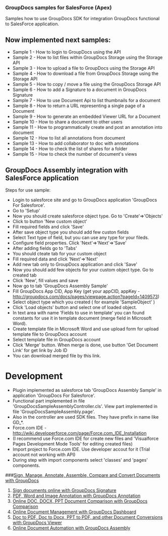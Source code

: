 ### GroupDocs samples for SalesForce (Apex)

Samples how to use GroupDocs SDK for integration GroupDocs functional to SalesForce application.

## Now implemented next samples:
* Sample 1  - How to login to GroupDocs using the API
* Sample 2  - How to list files within GroupDocs Storage using the Storage API
* Sample 3  - How to upload a file to GroupDocs using the Storage API
* Sample 4  - How to download a file from GroupDocs Storage using the Storage API
* Sample 5  - How to copy / move a file using the GroupDocs Storage API
* Sample 6  - How to add a Signature to a document in GroupDocs Signature
* Sample 7  - How to use Document Api to list thumbnails for a document
* Sample 8  - How to return a URL representing a single page of a Document
* Sample 9  - How to generate an embedded Viewer URL for a Document
* Sample 10 - How to share a document to other users
* Sample 11 - How to programmatically create and post an annotation into document
* Sample 12 - How to list all annotations from document
* Sample 13 - How to add collaborator to doc with annotations
* Sample 14 - How to check the list of shares for a folder
* Sample 15 - How to check the number of document's views

## GroupDocs Assembly integration with SalesForce application

Steps for use sample:
* Login to salesforce site and go to GroupDocs application 'GroupDocs For Salesforce'.
* Go to 'Setup'
* Now you should create salesforce object type. Go to 'Create'=>'Objects'
* Click to button 'New custom object'
* Fill required fields and click 'Save'
* After save object type you should add few custon fields 
* Select Text type of field, but you can use any type for your fileds.
* Configure field properties. Click 'Next'=>'Next'=>'Save'
* After adding fields go to 'Tabs'
* You should cteate tab for your custom object
* Fill required data and click 'Next'=>'Next'
* Add new tab only to GroupDocs application and click 'Save'
* Now you should add few objects for your custom object type. Go to created tab
* Click 'New', fill values and save
* Now go to tab 'GroupDocs Assembly Sample'
* Fill GroupDocs App CID, App Key (get your appCID, appKey - http://groupdocs.com/docs/pages/viewpage.action?pageId=1409573)
* Select object type which you created ( for example 'SampleObject' )
* Click 'Load objects' button and select one of loaded object.
* In text area with name 'Fields to use in template' you can found constants for use it in template document (merge field in Microsoft Word).
* Create template file in Microsoft Word and use upload form for upload template file to GroupDocs account
* Select template file in GroupDocs account
* Click 'Merge' button. When merge is done, use button 'Get Document Link' for get link by Job ID
* You can download merged file by this link.

# Development

* Plugin implemented as salesforce tab 'GroupDocs Assembly Sample' in  application 'GroupDocs For Salesforce'.
* Functional part implemented in file 'GroupDocsSampleAssemblyController.cls'. View part implemented in file 'GroupDocsSampleAssembly.page'.
* Also in the controller are used SDK files. They have prefix in name like GD_*.
* Force.com IDE - http://wiki.developerforce.com/page/Force.com_IDE_Installation
* (I recommend use Force.com IDE for create new files and 'Visualforce Pages Development Mode Tools' for editing created files)
* Import project to Force.com IDE. Use developer accout for it (Trial account not working with API)
* During step with import components select 'classes' and 'pages' components.

###[Sign, Manage, Annotate, Assemble, Compare and Convert Documents with GroupDocs](http://groupdocs.com)
1. [Sign documents online with GroupDocs Signature](http://groupdocs.com/apps/signature)
2. [PDF, Word and Image Annotation with GroupDocs Annotation](http://groupdocs.com/apps/annotation)
3. [Online DOC, DOCX, PPT Document Comparison with GroupDocs Comparison](http://groupdocs.com/apps/comparison)
4. [Online Document Management with GroupDocs Dashboard](http://groupdocs.com/apps/dashboard)
5. [Doc to PDF, Doc to Docx, PPT to PDF, and other Document Conversions with GroupDocs Viewer](http://groupdocs.com/apps/viewer)
6. [Online Document Automation with GroupDocs Assembly](http://groupdocs.com/apps/assembly)
